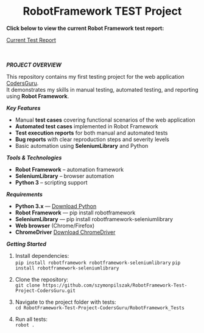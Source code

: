 <h1 align="center">RobotFramework TEST Project</h1>

**Click below to view the current Robot Framework test report:**

[Current Test Report](https://szymonpilszak.github.io/RobotFramework-Test-Project/Test_reports/report.html)
<br>
<br>
<br>


***PROJECT OVERVIEW***

This repository contains my first testing project for the web application [CodersGuru](https://tester.codersguru.pl/).  
It demonstrates my skills in manual testing, automated testing, and reporting using **Robot Framework**.

***Key Features***
- Manual **test cases** covering functional scenarios of the web application
- **Automated test cases** implemented in Robot Framework
- **Test execution reports** for both manual and automated tests
- **Bug reports** with clear reproduction steps and severity levels
- Basic automation using **SeleniumLibrary** and Python


***Tools & Technologies***
- **Robot Framework** – automation framework
- **SeleniumLibrary** – browser automation
- **Python 3** – scripting support

***Requirements***
- **Python 3.x** — [Download Python](https://www.python.org/downloads/)
- **Robot Framework** — pip install robotframework
- **SeleniumLibrary** — pip install robotframework-seleniumlibrary
- **Web browser** (Chrome/Firefox)
- **ChromeDriver** [Download ChromeDriver](https://googlechromelabs.github.io/chrome-for-testing/#stable)

***Getting Started***
1. Install dependencies:  
   `pip install robotframework robotframework-seleniumlibrary`
   `pip install robotframework-seleniumlibrary`

2. Clone the repository:  
   `git clone https://github.com/szymonpilszak/RobotFramework-Test-Project-CodersGuru.git`
   
3. Navigate to the project folder with tests:  
   `cd RobotFramework-Test-Project-CodersGuru/RobotFramework_Tests`
   
5. Run all tests:  
   `robot .`  

